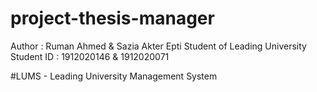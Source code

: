 # project-thesis-manager

Author : Ruman Ahmed & Sazia Akter Epti 
Student of Leading University
Student ID : 1912020146 & 1912020071

#LUMS - Leading University Management System 
 